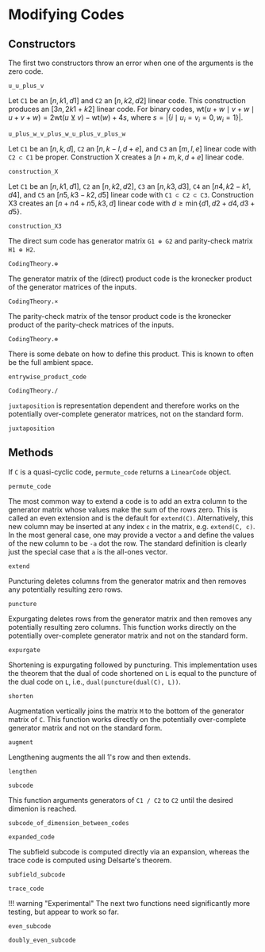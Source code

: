 # Modifying Codes

## Constructors
The first two constructors throw an error when one of the arguments is the zero code.
```@docs
u_u_plus_v
```

Let `C1` be an $[n, k1, d1]$ and `C2` an $[n, k2, d2]$ linear code. This construction produces an $[3n, 2k1 + k2]$ linear code. For binary codes, $\mathrm{wt}(u + w \mid v + w \mid u + v + w) = 2 \mathrm{wt}(u \veebar v) - \mathrm{wt}(w) + 4s$, where $s = |\{i \mid u_i = v_i = 0, w_i = 1\}|$.
```@docs
u_plus_w_v_plus_w_u_plus_v_plus_w
```

Let `C1` be an $[n, k, d]$, `C2` an $[n, k - l, d + e]$, and `C3` an $[m, l, e]$ linear code with `C2 ⊂ C1` be proper. Construction X creates a $[n + m, k, d + e]$ linear code.
```@docs
construction_X
```

Let `C1` be an $[n, k1, d1]$, `C2` an $[n, k2, d2]$, `C3` an $[n, k3, d3]$, `C4` an $[n4, k2 - k1, d4]$, and `C5` an $[n5, k3 - k2, d5]$ linear code with `C1 ⊂ C2 ⊂ C3`. Construction X3 creates an $[n + n4 + n5, k3, d]$ linear code with $d \geq \min\{d1, d2 + d4, d3 + d5\}$.
```@docs
construction_X3
```

The direct sum code has generator matrix `G1 ⊕ G2` and parity-check matrix `H1 ⊕ H2`.
```@docs
CodingTheory.⊕
```

The generator matrix of the (direct) product code is the kronecker product of the generator matrices of the inputs.
```@docs
CodingTheory.×
```

The parity-check matrix of the tensor product code is the kronecker product of the parity-check matrices of the inputs.
```@docs
CodingTheory.⊗
```

There is some debate on how to define this product. This is known to often be the full ambient space.
```@docs
entrywise_product_code
```

```@docs
CodingTheory./
```

`juxtaposition` is representation dependent and therefore works on the potentially over-complete generator matrices, not on the standard form.
```@docs
juxtaposition
```

## Methods

If `C` is a quasi-cyclic code, `permute_code` returns a `LinearCode` object.
```@docs
permute_code
```

The most common way to extend a code is to add an extra column to the generator matrix whose values make the sum of the rows zero. This is called an even extension and is the default for `extend(C)`. Alternatively, this new column may be inserted at any index `c` in the matrix, e.g. `extend(C, c)`. In the most general case, one may provide a vector `a` and define the values of the new column to be `-a` dot the row. The standard definition is clearly just the special case that `a` is the all-ones vector.
```@docs
extend
```

Puncturing deletes columns from the generator matrix and then removes any potentially resulting zero rows.
```@docs
puncture
```

Expurgating deletes rows from the generator matrix and then removes any potentially resulting zero columns. This function works directly on the potentially over-complete generator matrix and not on the standard form.
```@docs
expurgate
```

Shortening is expurgating followed by puncturing. This implementation uses the theorem that the dual of code shortened on `L` is equal to the puncture of the dual code on `L`, i.e., `dual(puncture(dual(C), L))`.
```@docs
shorten
```

Augmentation vertically joins the matrix `M` to the bottom of the generator matrix of `C`. This function works directly on the potentially over-complete generator matrix and not on the standard form.
```@docs
augment
```

Lengthening augments the all 1's row and then extends.
```@docs
lengthen
```

```@docs
subcode
```

This function arguments generators of `C1 / C2` to  `C2` until the desired dimenion is reached.
```@docs
subcode_of_dimension_between_codes
```

```@docs
expanded_code
```

The subfield subcode is computed directly via an expansion, whereas the trace code is computed using Delsarte's theorem.
```@docs
subfield_subcode
```

```@docs
trace_code
```

!!! warning "Experimental"
    The next two functions need significantly more testing, but appear to work so far.

```@docs
even_subcode
```

```@docs
doubly_even_subcode
```
